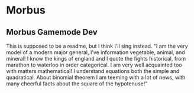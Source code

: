 # Morbus
## Morbus Gamemode Dev
This is supposed to be a readme, but I think I'll sing instead. "I am the very model of a modern major general, I've information vegetable, animal, and mineral!
I know the kings of england and I quote the fights historical, from marathon to waterloo in order categorical. I am very well acquainted too with matters mathematical!
I understand equations both the simple and quadratical. About binomial theorem I am teeming with a lot of news, with many cheerful facts about the square of the hypotenuse!"
